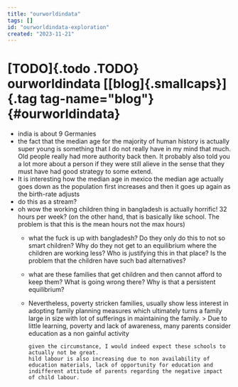 ```yaml
---
title: "ourworldindata"
tags: []
id: "ourworldindata-exploration"
created: "2023-11-21"
---
```


[TODO]{.todo .TODO} ourworldindata [[blog]{.smallcaps}]{.tag tag-name="blog"} {#ourworldindata}
=============================================================================

-   india is about 9 Germanies
-   the fact that the median age for the majority of human history is
    actually super young is something that I do not really have in my
    mind that much. Old people really had more authority back then. It
    probably also told you a lot more about a person if they were still
    alieve in the sense that they must have had good strategy to some
    extend.
-   It is interesting how the median age in mexico the median age
    actually goes down as the population first increases and then it
    goes up again as the birth-rate adjusts
-   do this as a stream?
-   oh wow the working children thing in bangladesh is actually
    horrific! 32 hours per week? (on the other hand, that is basically
    like school. The problem is that this is the mean hours not the max
    hours)
    -   what the fuck is up with bangladesh? Do they only do this to not
        so smart children? Why do they not get to an equilibrium where
        the children are working less? Who is justifying this in that
        place? Is the problem that the children have such bad
        alternatives?

    -   what are these families that get children and then cannot afford
        to keep them? What is going wrong there? Why is that a
        persistent equilibrium?

    -   Nevertheless, poverty stricken families, usually show less
        interest in adopting family planning measures which ultimately
        turns a family large in size with lot of sufferings in
        maintaining the family. \> Due to little learning, poverty and
        lack of awareness, many parents consider education as a non
        gainful activity

        ``` {.example}
        given the circumstance, I would indeed expect these schools to actually not be great.
        hild labour is also increasing due to non availability of education materials, lack of opportunity for education and indifferent attitude of parents regarding the negative impact of child labour.
        ```
